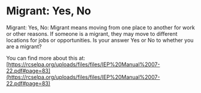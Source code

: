 # Migrant: Yes, No
Migrant: Yes, No: Migrant means moving from one place to another for work or other reasons. If someone is a migrant, they may move to different locations for jobs or opportunities. Is your answer Yes or No to whether you are a migrant?

You can find more about this at: [https://rcselpa.org/uploads/files/files/IEP%20Manual%2007-22.pdf#page=83](https://rcselpa.org/uploads/files/files/IEP%20Manual%2007-22.pdf#page=83)
